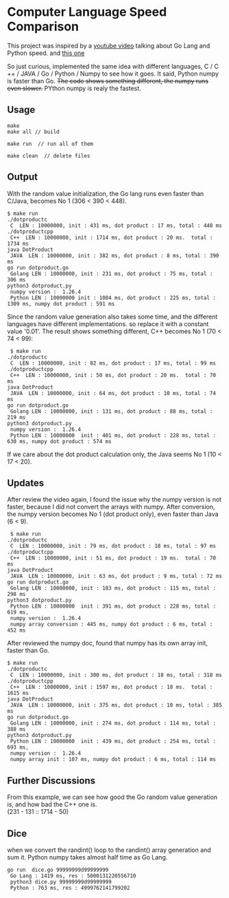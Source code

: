 # Computer Language Speed Comparison

This project was inspired by a [youtube video](https://www.youtube.com/watch?v=Q0hWo6LmUOw&list=WL&index=2) talking about Go Lang and Python speed. and [this one](https://www.youtube.com/watch?v=pb6cmfYlogg)

So just curious, implemented the same idea with different languages, C / C ++ / JAVA / Go / Python / Numpy to see how it goes. 
It said, Python numpy is faster than Go. 
~~The code shows something different, the numpy runs even slower.~~  PYthon numpy is realy the fastest.

## Usage
```
make
make all // build

make run  // run all of them

make clean  // delete files 
```


## Output
With the random value initialization, the Go lang runs even faster than C/Java, becomes No 1 (306 < 390 < 448).
```
$ make run
./dotproductc
 C  LEN : 10000000, init : 431 ms, dot product : 17 ms, total : 448 ms
./dotproductcpp
 C++  LEN : 10000000, init : 1714 ms, dot product : 20 ms.  total : 1734 ms
java DotProduct
 JAVA  LEN : 10000000, init : 382 ms, dot product : 8 ms, total : 390 ms
go run dotproduct.go
 Golang LEN : 10000000, init : 231 ms, dot product : 75 ms, total : 306 ms
python3 dotproduct.py
 numpy version :  1.26.4
 Python LEN : 10000000 init : 1084 ms, dot product : 225 ms, total : 1309 ms, numpy dot product : 591 ms
```

Since the random value generation also takes some time, and the different languages have different implementations. so replace it with a constant value '0.01'. The result shows something different, C++ becomes No 1 (70 < 74 < 99):

```
 $ make run
./dotproductc
 C  LEN : 10000000, init : 82 ms, dot product : 17 ms, total : 99 ms
./dotproductcpp
 C++  LEN : 10000000, init : 50 ms, dot product : 20 ms.  total : 70 ms
java DotProduct
 JAVA  LEN : 10000000, init : 64 ms, dot product : 10 ms, total : 74 ms
go run dotproduct.go
 Golang LEN : 10000000, init : 131 ms, dot product : 88 ms, total : 219 ms
python3 dotproduct.py
 numpy version :  1.26.4
 Python LEN : 10000000  init : 401 ms, dot product : 228 ms, total : 630 ms, numpy dot product : 574 ms
```

If we care about the dot product calculation only, the Java seems No 1 (10 < 17 < 20).


## Updates
After review the video again, I found the issue why the numpy version is not faster, because I did not convert the arrays with numpy.
After conversion, the numpy version becomes No 1 (dot product only), even faster than Java (6 < 9).

```
 $ make run
./dotproductc
 C  LEN : 10000000, init : 79 ms, dot product : 18 ms, total : 97 ms
./dotproductcpp
 C++  LEN : 10000000, init : 51 ms, dot product : 19 ms.  total : 70 ms
java DotProduct
 JAVA  LEN : 10000000, init : 63 ms, dot product : 9 ms, total : 72 ms
go run dotproduct.go
 Golang LEN : 10000000, init : 183 ms, dot product : 115 ms, total : 298 ms
python3 dotproduct.py
 Python LEN : 10000000  init : 391 ms, dot product : 228 ms, total : 619 ms,
 numpy version :  1.26.4
 numpy array conversion : 445 ms, numpy dot product : 6 ms, total : 452 ms
```

After reviewed the numpy doc, found that numpy has its own array init, faster than Go.

```
$ make run
./dotproductc
 C  LEN : 10000000, init : 300 ms, dot product : 18 ms, total : 318 ms
./dotproductcpp
 C++  LEN : 10000000, init : 1597 ms, dot product : 18 ms.  total : 1615 ms
java DotProduct
 JAVA  LEN : 10000000, init : 375 ms, dot product : 10 ms, total : 385 ms
go run dotproduct.go
 Golang LEN : 10000000, init : 274 ms, dot product : 114 ms, total : 388 ms
python3 dotproduct.py
 Python LEN : 10000000  init : 439 ms, dot product : 254 ms, total : 693 ms,
 numpy version :  1.26.4
 numpy array init : 107 ms, numpy dot product : 6 ms, total : 114 ms
```


## Further Discussions
From this example, we can see how good the Go random value generation is, and how bad the C++ one is.</br> (231 - 131 :: 1714 - 50)

## Dice
when we convert the randint() loop to the randint() array generation and sum it. Python numpy takes almost half time as Go Lang.
```
go run  dice.go 99999999d99999999
 Go Lang : 1419 ms, res : 5000131220556710
 python3 dice.py 99999999d99999999
 Python : 763 ms, res : 4999762141799202
```

